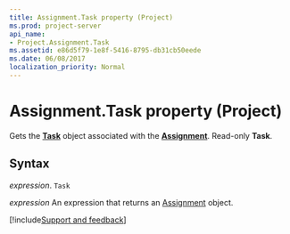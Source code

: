 ```yaml
---
title: Assignment.Task property (Project)
ms.prod: project-server
api_name:
- Project.Assignment.Task
ms.assetid: e86d5f79-1e8f-5416-8795-db31cb50eede
ms.date: 06/08/2017
localization_priority: Normal
---
```



# Assignment.Task property (Project)

Gets the  **[Task](Project.Task.md)** object associated with the **[Assignment](Project.Assignment.md)**. Read-only **Task**.


## Syntax

_expression_. `Task`

 _expression_ An expression that returns an [Assignment](./Project.Assignment.md) object.

[!include[Support and feedback](~/includes/feedback-boilerplate.md)]
